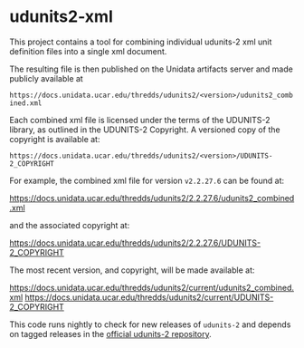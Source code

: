 # udunits2-xml

This project contains a tool for combining individual udunits-2 xml unit definition files into a single xml document.

The resulting file is then published on the Unidata artifacts server and made publicly available at

`https://docs.unidata.ucar.edu/thredds/udunits2/<version>/udunits2_combined.xml`

Each combined xml file is licensed under the terms of the UDUNITS-2 library, as outlined in the UDUNITS-2 Copyright.
A versioned copy of the copyright is available at:

`https://docs.unidata.ucar.edu/thredds/udunits2/<version>/UDUNITS-2_COPYRIGHT`

For example, the combined xml file for version `v2.2.27.6` can be found at:

https://docs.unidata.ucar.edu/thredds/udunits2/2.2.27.6/udunits2_combined.xml

and the associated copyright at:

https://docs.unidata.ucar.edu/thredds/udunits2/2.2.27.6/UDUNITS-2_COPYRIGHT

The most recent version, and copyright, will be made available at:

https://docs.unidata.ucar.edu/thredds/udunits2/current/udunits2_combined.xml
https://docs.unidata.ucar.edu/thredds/udunits2/current/UDUNITS-2_COPYRIGHT

This code runs nightly to check for new releases of `udunits-2` and depends on tagged releases in the [official udunits-2 repository](https://github.com/unidata/udunits-2).

